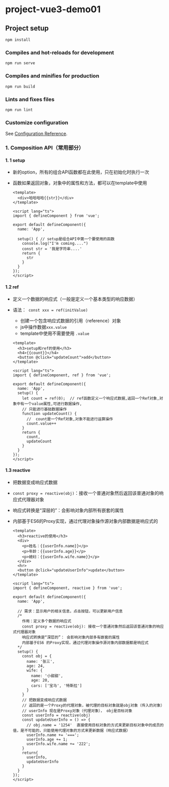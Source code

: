 # project-vue3-demo01

## Project setup
```
npm install
```

### Compiles and hot-reloads for development
```
npm run serve
```

### Compiles and minifies for production
```
npm run build
```

### Lints and fixes files
```
npm run lint
```

### Customize configuration
See [Configuration Reference](https://cli.vuejs.org/config/).



### 1. Composition API（常用部分）

#### 1. 1 setup

+ 新的option，所有的组合API函数都在此使用，只在初始化时执行一次

+ 函数如果返回对象，对象中的属性和方法，都可以在template中使用

  ```vue
  <template>
    <div>哈哈哈哈{{str}}</div>
  </template>
  
  <script lang="ts">
  import { defineComponent } from 'vue';
  
  export default defineComponent({
    name: 'App',
  
    setup() { // setup是组合API中第一个要使用的函数
      console.log("I'm coming....")
      const str = '我是字符串....'
      return {
        str
      }
    }
  });
  </script>
  ```

#### 1.2 ref

+ 定义一个数据的响应式（一般是定义一个基本类型的响应数据）

+ 语法：` const xxx = ref(initValue)`

  + 创建一个包含响应式数据的引用（reference）对象
  + js中操作数据`xxx.value`
  + template中使用不需要使用 `.value`

  ```vue
  <template>
    <h3>setup和ref的使用</h3>
    <h4>{{count}}</h4>
    <button @click="updateCount">add</button>
  </template>
  
  <script lang="ts">
  import { defineComponent, ref } from 'vue';
  
  export default defineComponent({
    name: 'App',
    setup() {
      let count = ref(0);  // ref函数定义一个响应式数据,返回一个Ref对象,对象中有一个value属性,可进行数据操作,
      // 只能进行基础数据操作
      function updateCount() {
        //  count是一个Ref对象,对象不能进行运算操作
        count.value++
      }
      return {
        count,
        updateCount
      }
    }
  });
  </script>
  ```

#### 1.3 reactive

+ 把数据变成响应式数据

+ ```const proxy = reactive(obj)```：接收一个普通对象然后返回该普通对象的响应式代理器对象

+ 响应式转换是“深层的”：会影响对象内部所有嵌套的属性

+ 内部基于ES6的Proxy实现，通过代理对象操作源对象内部数据是响应式的

  ```vue
  <template>
    <h3>reactive的使用</h3>
    <div>
      <p>姓名：{{userInfo.name}}</p>
      <p>年龄：{{userInfo.age}}</p>
      <p>媳妇：{{userInfo.wife.name}}</p>
    </div>
    <hr>
    <button @click="updateUserInfo">update</button>
  </template>
  
  <script lang="ts">
  import { defineComponent, reactive } from 'vue';
  
  export default defineComponent({
    name: 'App',
  
    // 需求：显示用户的相关信息，点击按钮，可以更新用户信息
    /*
      作用：定义多个数据的响应式
      const proxy = reactive(obj): 接收一个普通对象然后返回该普通对象的响应式代理器对象
      响应式转换是“深层的”： 会影响对象内部多有嵌套的属性
      内部基于ES6 的Proxy实现，通过代理对象操作源对象内部数据都是响应式
    */ 
    setup() {
      const obj = {
        name: '张三',
        age: 24,
        wife: {
          name: '小甜甜',
          age: 20,
          cars: ['宝马', '特斯拉']
        }
      }
      // 把数据变成响应式数据
      // 返回的是一个Proxy的代理对象，被代理的目标对象就是obj对象（传入的对象）
      // userInfo 现在是Proxy对象（代理对象）， obj是目标对象
      const userInfo = reactive(obj)
      const updateUserInfo = () => {
        // obj.name = '1254'  直接使用目标对象的方式来更新目标对象中的成员的值，是不可能的，只能使用代理对象的方式来更新数据（响应式数据）
        userInfo.name += '===';
        userInfo.age += 1;
        userInfo.wife.name += '222';
      }
      return{
        userInfo,
        updateUserInfo
      }
    }
  });
  </script>
  ```

  
